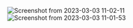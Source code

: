![Screenshot from 2023-03-03 11-02-11](https://user-images.githubusercontent.com/126884299/222838816-879ac431-4ebb-471a-8c87-8c2ae8939168.png)
![Screenshot from 2023-03-03 11-01-53](https://user-images.githubusercontent.com/126884299/222838873-044eed06-30f3-4c90-8a4f-46444652cc9f.png)
